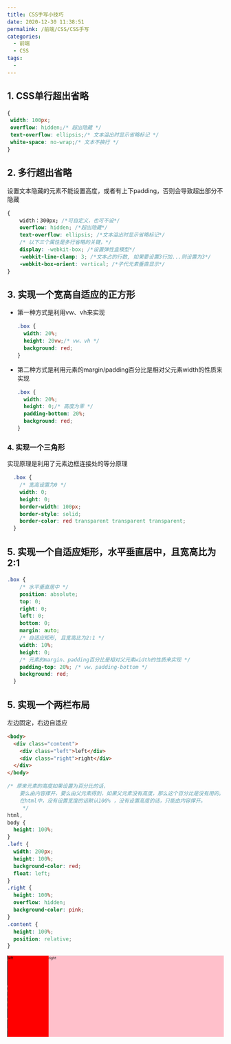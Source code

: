 ```yaml
---
title: CSS手写小技巧
date: 2020-12-30 11:38:51
permalink: /前端/CSS/CSS手写
categories:
  - 前端
  - CSS
tags:
  -
---
```

## 1. CSS单行超出省略

   ```css
   {
   	width: 100px;
   	overflow: hidden;/* 超出隐藏 */
   	text-overflow: ellipsis;/* 文本溢出时显示省略标记 */
   	white-space: no-wrap;/* 文本不换行 */
   }
   ```
## 2. 多行超出省略

   设置文本隐藏的元素不能设置高度，或者有上下padding，否则会导致超出部分不隐藏

   ```css
   {
       width：300px; /*可自定义，也可不设*/
       overflow: hidden; /*超出隐藏*/
       text-overflow: ellipsis; /*文本溢出时显示省略标记*/
       /* 以下三个属性是多行省略的关键，*/
       display: -webkit-box; /*设置弹性盒模型*/
       -webkit-line-clamp: 3; /*文本占的行数, 如果要设置3行加...则设置为3*/
       -webkit-box-orient: vertical; /*子代元素垂直显示*/
   }
   ```
## 3. 实现一个宽高自适应的正方形
- 第一种方式是利用vw、vh来实现
  ```css
  .box { 
    width: 20%; 
    height: 20vw;/* vw、vh */
    background: red; 
  }
  ```
- 第二种方式是利用元素的margin/padding百分比是相对父元素width的性质来实现
  ```css
  .box { 
    width: 20%; 
    height: 0;/* 高度为零 */  
    padding-bottom: 20%;
    background: red; 
  }
  ```
### 4. 实现一个三角形
实现原理是利用了元素边框连接处的等分原理
```css
  .box { 
    /* 宽高设置为0 */ 
    width: 0; 
    height: 0; 
    border-width: 100px; 
    border-style: solid; 
    border-color: red transparent transparent transparent; 
  }
```
## 5. 实现一个自适应矩形，水平垂直居中，且宽高比为 2:1
```css
.box { 
    /* 水平垂直居中 */
    position: absolute; 
    top: 0; 
    right: 0; 
    left: 0; 
    bottom: 0; 
    margin: auto;
    /* 自适应矩形, 且宽高比为2:1 */
    width: 10%; 
    height: 0; 
    /* 元素的margin、padding百分比是相对父元素width的性质来实现 */
    padding-top: 20%; /* vw、padding-bottom */
    background: red; 
  }
```
## 5. 实现一个两栏布局
左边固定，右边自适应
```html
<body>
  <div class="content">
    <div class="left">left</div>
    <div class="right">right</div>
  </div>
</body>
```
```css
/* 原来元素的高度如果设置为百分比的话，
    要么由内容撑开，要么由父元素得到，如果父元素没有高度，那么这个百分比是没有用的。 
    在html中，没有设置宽度的话默认100% ，没有设置高度的话，只能由内容撑开。
     */
html,
body {
  height: 100%;
}
.left {
  width: 200px;
  height: 100%;
  background-color: red;
  float: left;
}
.right {
  height: 100%;
  overflow: hidden;
  background-color: pink;
}
.content {
  height: 100%;
  position: relative;
}
```
![image.png](images/csshandwritten005.png)